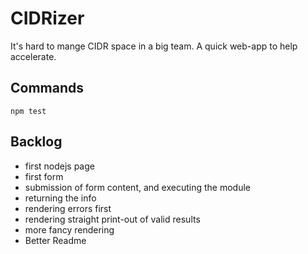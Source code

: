 # CIDRizer
It's hard to mange CIDR space in a big team.
A quick web-app to help accelerate.
## Commands
`npm test`

## Backlog

- first nodejs page
- first form
- submission of form content, and executing the module
- returning the info
- rendering errors first
- rendering straight print-out of valid results
- more fancy rendering
- Better Readme
